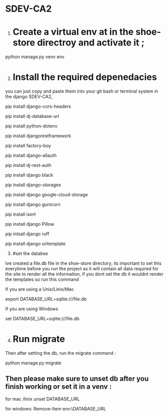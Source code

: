 # SDEV-CA2

1.  # Create a virtual env at in the shoe-store directroy and activate it ; 

python manage.py venv env 


2. # Install the required depenedacies 

you can just copy and paste them into your git bash or terminal system in the django SDEV-CA2,

pip install django-cors-headers

pip install dj-database-url

pip install python-dotenv

pip install djangorestframework

pip install factory-boy

pip install django-allauth

pip install dj-rest-auth

pip install django black

pip install django-storages

pip install django google-cloud-storage

pip install django gunicorn

pip install isort

pip install django Pillow

pip intsall django ruff

pip install django uritemplate


3. #set the databse

Ive created a file.db file in the shoe-store directory, its important to set this everytime before you run the project as it will contain all data required for the site to render all the information, if you dont set the db it wouldnt render the templates  so run this command 

If you are using a Unix/Linix/Mac

export DATABASE_URL=sqlite:///file.db   


If you are using Windows 

set DATABASE_URL=sqlite:///file.db


4.  # Run migrate 

Then after setting the db, run the migrate command :

python manage.py migrate 



## Then please make sure to unset db after you finish working or set it in a venv :

for mac /linix
unset DATABASE_URL


for windows:
Remove-Item env:\DATABASE_URL
